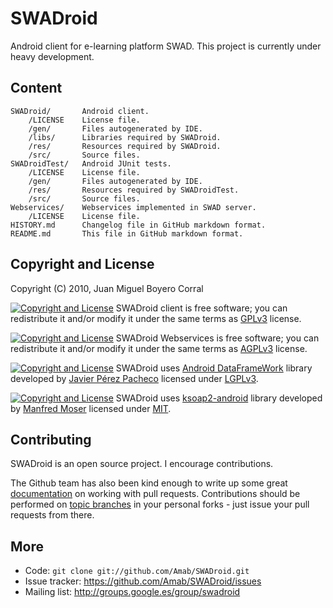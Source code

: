 # SWADroid

Android client for e-learning platform SWAD. This project is currently under heavy development.


## Content

	SWADroid/		Android client.
		/LICENSE	License file.
		/gen/		Files autogenerated by IDE.
		/libs/		Libraries required by SWADroid.
		/res/		Resources required by SWADroid.
		/src/		Source files.
	SWADroidTest/	Android JUnit tests.
		/LICENSE	License file.
		/gen/		Files autogenerated by IDE.
		/res/		Resources required by SWADroidTest.
		/src/		Source files.
	Webservices/	Webservices implemented in SWAD server.
		/LICENSE	License file.
	HISTORY.md		Changelog file in GitHub markdown format.
	README.md		This file in GitHub markdown format.


## Copyright and License

Copyright (C) 2010, Juan Miguel Boyero Corral

[![Copyright and License](http://www.gnu.org/graphics/gplv3-88x31.png)][gplv3] SWADroid client is free software; you can redistribute it and/or modify
it under the same terms as [GPLv3][gplv3] license.

[![Copyright and License](http://www.gnu.org/graphics/agplv3-88x31.png)][agplv3] SWADroid Webservices is free software; you can redistribute it and/or modify it under the same terms as [AGPLv3][agplv3] license.

[![Copyright and License](http://www.gnu.org/graphics/lgplv3-88x31.png)][lgplv3]
SWADroid uses [Android DataFrameWork][androiddataframework-library] library developed by [Javier Pérez Pacheco][androiddataframework-author] licensed under [LGPLv3][lgplv3].

[![Copyright and License](http://web.mit.edu/facts/img/mitlogo.gif)][mit]
SWADroid uses [ksoap2-android][ksoap2-library] library developed by [Manfred Moser][ksoap2-author] licensed under [MIT][mit].


## Contributing

SWADroid is an open source project.  I encourage contributions.

The Github team has also been kind enough to write up some great [documentation][doc_contrib] on working with pull requests. Contributions should be performed on [topic branches][topic_br] in your personal forks - just issue your pull requests from there.


## More

* Code: `git clone git://github.com/Amab/SWADroid.git`
* Issue tracker: <https://github.com/Amab/SWADroid/issues>
* Mailing list: <http://groups.google.es/group/swadroid>


[gplv3]: http://www.gnu.org/licenses/gpl.html
[agplv3]: http://www.gnu.org/licenses/agpl.html
[lgplv3]: http://www.gnu.org/licenses/lgpl.html
[mit]: http://www.opensource.org/licenses/mit-license.php
[doc_contrib]: http://help.github.com/pull-requests/
[topic_br]: http://progit.org/book/ch3-4.html
[ksoap2-library]: http://code.google.com/p/ksoap2-android
[ksoap2-author]: https://github.com/mosabua
[androiddataframework-library]: http://code.google.com/p/androiddataframework/
[androiddataframework-author]: http://www.javielinux.com/quiensoy.php
